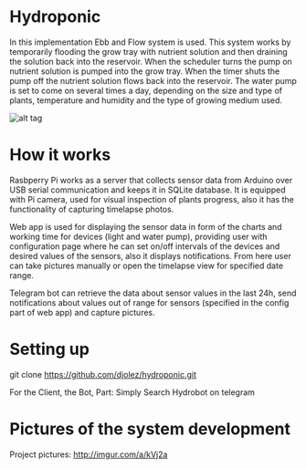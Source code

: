 # Hydroponic

In this implementation Ebb and Flow system is used. This system works by temporarily flooding the grow tray with nutrient solution and then draining the solution back into the reservoir. When the scheduler turns the pump on nutrient solution is pumped into the grow tray. When the timer shuts the pump off the nutrient solution flows back into the reservoir. The water pump is set to come on several times a day, depending on the size and type of plants, temperature and humidity and the type of growing medium used.

![alt tag](http://gardenious.com/wp-content/uploads/2014/08/how-to-build-an-ebb-and-flow-hydroponic-system.png)

# How it works

Rasbperry Pi works as a server that collects sensor data from Arduino over USB serial communication and keeps it in SQLite database. It is equipped with Pi camera, used for visual inspection of plants progress, also it has the functionality of capturing timelapse photos.

Web app is used for displaying the sensor data in form of the charts and working time for devices (light and water pump), providing user with configuration page where he can set on/off intervals of the devices and desired values of the sensors, also it displays notifications. From here user can take pictures manually or open the timelapse view for specified date range.

Telegram bot can retrieve the data about sensor values in the last 24h, send notifications about values out of range for sensors (specified in the config part of web app) and capture pictures.

# Setting up

git clone https://github.com/djolez/hydroponic.git

For the Client, the Bot, Part: Simply Search Hydrobot on telegram


# Pictures of the system development

Project pictures: http://imgur.com/a/kVj2a
